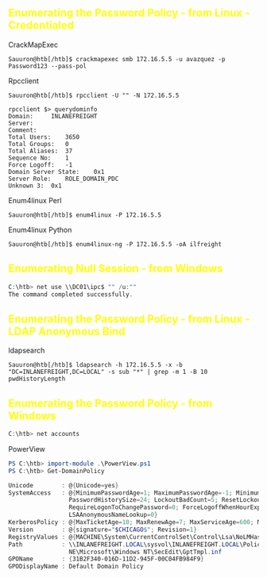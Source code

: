 ## <span style="color:yellow">Enumerating the Password Policy - from Linux - Credentialed </span>

CrackMapExec
```shell
Sauuron@htb[/htb]$ crackmapexec smb 172.16.5.5 -u avazquez -p Password123 --pass-pol
```

Rpcclient
```shell
Sauuron@htb[/htb]$ rpcclient -U "" -N 172.16.5.5

rpcclient $> querydominfo
Domain:		INLANEFREIGHT
Server:		
Comment:	
Total Users:	3650
Total Groups:	0
Total Aliases:	37
Sequence No:	1
Force Logoff:	-1
Domain Server State:	0x1
Server Role:	ROLE_DOMAIN_PDC
Unknown 3:	0x1
```

Enum4linux Perl
```shell
Sauuron@htb[/htb]$ enum4linux -P 172.16.5.5
```

Enum4linux Python
```shell
Sauuron@htb[/htb]$ enum4linux-ng -P 172.16.5.5 -oA ilfreight
```

## <span style="color:yellow">Enumerating Null Session - from Windows</span>

```powershell
C:\htb> net use \\DC01\ipc$ "" /u:""
The command completed successfully.
```


## <span style="color:yellow">Enumerating the Password Policy - from Linux - LDAP Anonymous Bind</span>

ldapsearch
```shell
Sauuron@htb[/htb]$ ldapsearch -h 172.16.5.5 -x -b "DC=INLANEFREIGHT,DC=LOCAL" -s sub "*" | grep -m 1 -B 10 pwdHistoryLength
```

## <span style="color:yellow">Enumerating the Password Policy - from Windows</span>

```powershell
C:\htb> net accounts
```

PowerView
```powershell
PS C:\htb> import-module .\PowerView.ps1
PS C:\htb> Get-DomainPolicy

Unicode        : @{Unicode=yes}
SystemAccess   : @{MinimumPasswordAge=1; MaximumPasswordAge=-1; MinimumPasswordLength=8; PasswordComplexity=1;
                 PasswordHistorySize=24; LockoutBadCount=5; ResetLockoutCount=30; LockoutDuration=30;
                 RequireLogonToChangePassword=0; ForceLogoffWhenHourExpire=0; ClearTextPassword=0;
                 LSAAnonymousNameLookup=0}
KerberosPolicy : @{MaxTicketAge=10; MaxRenewAge=7; MaxServiceAge=600; MaxClockSkew=5; TicketValidateClient=1}
Version        : @{signature="$CHICAGO$"; Revision=1}
RegistryValues : @{MACHINE\System\CurrentControlSet\Control\Lsa\NoLMHash=System.Object[]}
Path           : \\INLANEFREIGHT.LOCAL\sysvol\INLANEFREIGHT.LOCAL\Policies\{31B2F340-016D-11D2-945F-00C04FB984F9}\MACHI
                 NE\Microsoft\Windows NT\SecEdit\GptTmpl.inf
GPOName        : {31B2F340-016D-11D2-945F-00C04FB984F9}
GPODisplayName : Default Domain Policy
```



